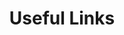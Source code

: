 ---
title: "Useful Links"
featured_image: ""
description: "Here are some websites that may be useful to you."
---